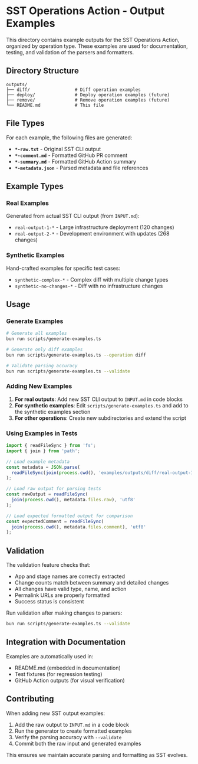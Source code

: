 # SST Operations Action - Output Examples

This directory contains example outputs for the SST Operations Action, organized by operation type. These examples are used for documentation, testing, and validation of the parsers and formatters.

## Directory Structure

```
outputs/
├── diff/                 # Diff operation examples
├── deploy/               # Deploy operation examples (future)
├── remove/               # Remove operation examples (future)
└── README.md             # This file
```

## File Types

For each example, the following files are generated:

- **`*-raw.txt`** - Original SST CLI output
- **`*-comment.md`** - Formatted GitHub PR comment
- **`*-summary.md`** - Formatted GitHub Action summary
- **`*-metadata.json`** - Parsed metadata and file references

## Example Types

### Real Examples
Generated from actual SST CLI output (from `INPUT.md`):
- `real-output-1-*` - Large infrastructure deployment (120 changes)
- `real-output-2-*` - Development environment with updates (268 changes)

### Synthetic Examples  
Hand-crafted examples for specific test cases:
- `synthetic-complex-*` - Complex diff with multiple change types
- `synthetic-no-changes-*` - Diff with no infrastructure changes

## Usage

### Generate Examples

```bash
# Generate all examples
bun run scripts/generate-examples.ts

# Generate only diff examples
bun run scripts/generate-examples.ts --operation diff

# Validate parsing accuracy
bun run scripts/generate-examples.ts --validate
```

### Adding New Examples

1. **For real outputs**: Add new SST CLI output to `INPUT.md` in code blocks
2. **For synthetic examples**: Edit `scripts/generate-examples.ts` and add to the synthetic examples section
3. **For other operations**: Create new subdirectories and extend the script

### Using Examples in Tests

```typescript
import { readFileSync } from 'fs';
import { join } from 'path';

// Load example metadata
const metadata = JSON.parse(
  readFileSync(join(process.cwd(), 'examples/outputs/diff/real-output-1-metadata.json'), 'utf8')
);

// Load raw output for parsing tests
const rawOutput = readFileSync(
  join(process.cwd(), metadata.files.raw), 'utf8'
);

// Load expected formatted output for comparison
const expectedComment = readFileSync(
  join(process.cwd(), metadata.files.comment), 'utf8'
);
```

## Validation

The validation feature checks that:

- App and stage names are correctly extracted
- Change counts match between summary and detailed changes
- All changes have valid type, name, and action
- Permalink URLs are properly formatted
- Success status is consistent

Run validation after making changes to parsers:

```bash
bun run scripts/generate-examples.ts --validate
```

## Integration with Documentation

Examples are automatically used in:
- README.md (embedded in documentation)
- Test fixtures (for regression testing) 
- GitHub Action outputs (for visual verification)

## Contributing

When adding new SST output examples:

1. Add the raw output to `INPUT.md` in a code block
2. Run the generator to create formatted examples
3. Verify the parsing accuracy with `--validate`
4. Commit both the raw input and generated examples

This ensures we maintain accurate parsing and formatting as SST evolves.